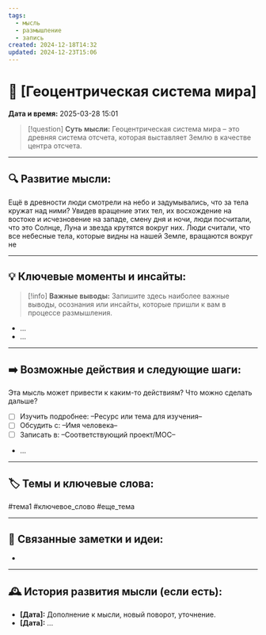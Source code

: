 ```yaml
---
tags:
  - мысль
  - размышление
  - запись
created: 2024-12-18T14:32
updated: 2024-12-23T15:06
---
```


# 💭  [Геоцентрическая система мира]

**Дата и время:** 2025-03-28 15:01

> [!question] **Суть мысли:**
> Геоцентрическая система мира – это древняя система отсчета, которая выставляет Землю в качестве центра отсчета.

---

## 🔍 Развитие мысли:

Ещё в древности люди смотрели на небо и задумывались, что за тела кружат над ними? Увидев вращение этих тел, их восхождение на востоке и исчезновение на западе, смену дня и ночи, люди посчитали, что это Солнце, Луна и звезда крутятся вокруг них. Люди считали, что все небесные тела, которые видны на нашей Земле, вращаются вокруг не

---

## 💡 Ключевые моменты и инсайты:

> [!info] **Важные выводы:**
> Запишите здесь наиболее важные выводы, осознания или инсайты, которые пришли к вам в процессе размышления.

- ...
- ...

---

## ➡️ Возможные действия и следующие шаги:

Эта мысль может привести к каким-то действиям? Что можно сделать дальше?

- [ ] Изучить подробнее: –Ресурс или тема для изучения–
- [ ] Обсудить с: –Имя человека–
- [ ] Записать в: –Соответствующий проект/MOC–
- ...

---

## 🏷️ Темы и ключевые слова:

#тема1 #ключевое_слово #еще_тема

---

## 🔄 Связанные заметки и идеи:

- 

---

## 🕰️ История развития мысли (если есть):

* **[Дата]:**  Дополнение к мысли, новый поворот, уточнение.
* **[Дата]:**  ...